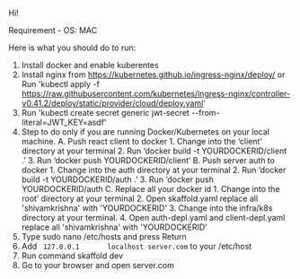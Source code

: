 
Hi!

Requirement - OS: MAC

Here is what you should do to run:

1. Install docker and enable kuberentes
2. Install nginx from https://kubernetes.github.io/ingress-nginx/deploy/ or Run 'kubectl apply -f https://raw.githubusercontent.com/kubernetes/ingress-nginx/controller-v0.41.2/deploy/static/provider/cloud/deploy.yaml'
3. Run 'kubectl create secret generic jwt-secret --from-literal=JWT_KEY=asdf'
4. Step to do only if you are running Docker/Kubernetes on your local machine.
    A. Push react client to docker
        1. Change into the ‘client’ directory at your terminal
        2. Run ‘docker build -t YOURDOCKERID/client .’
        3. Run ‘docker push YOURDOCKERID/client’
    B. Push server auth to docker
        1. Change into the auth directory at your terminal
        2. Run ‘docker build -t YOURDOCKERID/auth .’
        3. Run ‘docker push YOURDOCKERID/auth
    C. Replace all your docker id
        1. Change into the root’ directory at your terminal
        2. Open skaffold.yaml replace all 'shivamkrishna' with 'YOURDOCKERID'
        3. Change into the infra/k8s directory at your terminal.
        4. Open auth-depl.yaml and client-depl.yaml replace all 'shivamkrishna' with 'YOURDOCKERID'
6. Type sudo nano /etc/hosts and press Return
7. Add ` 127.0.0.1       localhost server.com` to your /etc/host
8. Run command skaffold dev
9. Go to your browser and open server.com